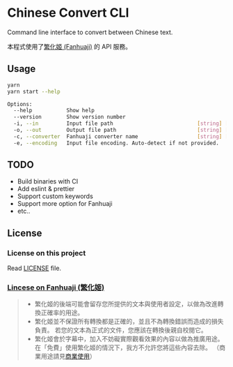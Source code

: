# Chinese Convert CLI

Command line interface to convert between Chinese text.

本程式使用了[繁化姬 (Fanhuaji)](https://zhconvert.org/) 的 API 服務。

## Usage

```sh
yarn
yarn start --help

Options:
  --help           Show help                                           [boolean]
  --version        Show version number                                 [boolean]
  -i, --in         Input file path                           [string] [required]
  -o, --out        Output file path                          [string] [required]
  -c, --converter  Fanhuaji converter name                   [string] [required]
  -e, --encoding   Input file encoding. Auto-detect if not provided.    [string]
```

## TODO

- Build binaries with CI
- Add eslint & prettier
- Support custom keywords
- Support more option for Fanhuaji
- etc..

## License

### License on this project

Read [LICENSE](LICENSE) file.

### [Lincese on Fanhuaji (繁化姬)](https://docs.zhconvert.org/license/)

> - 繁化姬的後端可能會留存您所提供的文本與使用者設定，以做為改進轉換正確率的用途。
> - 繁化姬並不保證所有轉換都是正確的，並且不為轉換錯誤而造成的損失負責。 若您的文本為正式的文件，您應該在轉換後親自校閱它。
> - 繁化姬會於字幕中，加入不妨礙實際觀看效果的內容以做為推廣用途。 在「免費」使用繁化姬的情況下，我方不允許您將這些內容去除。 （商業用途請見[商業使用](https://docs.zhconvert.org/commercial/)）
